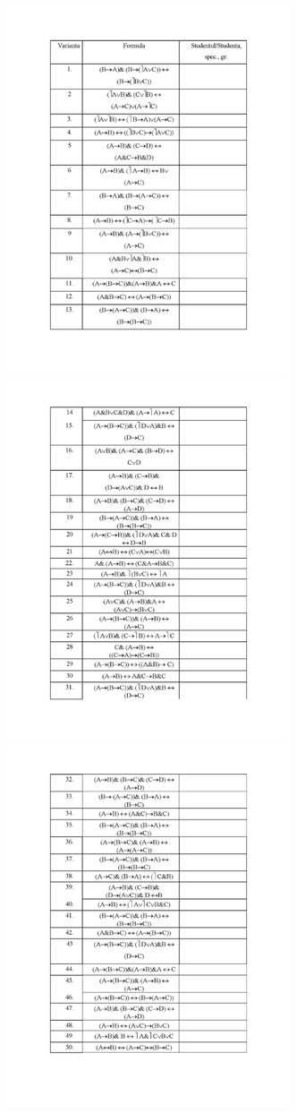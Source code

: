
![](./images/LC/Lab_01_image001.jpg)
![](./images/LC/Lab_01_image003.jpg)
![](./images/LC/Lab_01_image005.jpg)
